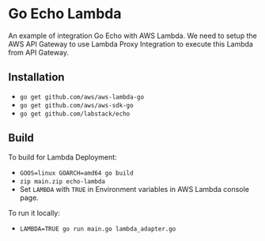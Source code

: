 # Go Echo Lambda

An example of integration Go Echo with AWS Lambda.
We need to setup the AWS API Gateway to use Lambda Proxy Integration to execute this Lambda from API Gateway.

## Installation
- `go get github.com/aws/aws-lambda-go`
- `go get github.com/aws/aws-sdk-go`
- `go get github.com/labstack/echo`

## Build
To build for Lambda Deployment:
- `GOOS=linux GOARCH=amd64 go build`
- `zip main.zip echo-lambda`
- Set `LAMBDA` with `TRUE` in Environment variables in AWS Lambda console page.

To run it locally:
- `LAMBDA=TRUE go run main.go lambda_adapter.go`